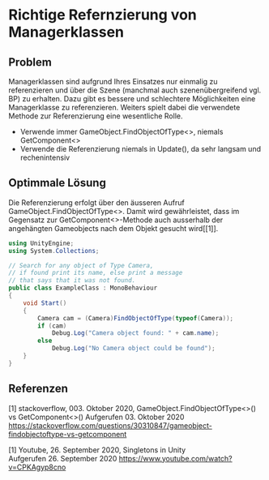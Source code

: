 # Richtige Refernzierung von Managerklassen

## Problem

Managerklassen sind aufgrund Ihres Einsatzes nur einmalig zu referenzieren und über die Szene (manchmal auch szenenübergreifend vgl. BP) zu erhalten.
Dazu gibt es bessere und schlechtere Möglichkeiten eine Managerklasse zu referenzieren. Weiters spielt dabei die verwendete Methode zur Referenzierung eine wesentliche Rolle. 

* Verwende immer GameObject.FindObjectOfType<>, niemals GetComponent<>
* Verwende die Referenzierung niemals in Update(), da sehr langsam und rechenintensiv


## Optimmale Lösung

Die Referenzierung erfolgt über den äusseren Aufruf GameObject.FindObjectOfType<>. Damit wird gewährleistet, dass im Gegensatz zur GetComponent<>-Methode auch ausserhalb der
angehängten Gameobjects nach dem Objekt gesucht wird[[1]].

```csharp
using UnityEngine;
using System.Collections;

// Search for any object of Type Camera,
// if found print its name, else print a message
// that says that it was not found.
public class ExampleClass : MonoBehaviour
{
    void Start()
    {
        Camera cam = (Camera)FindObjectOfType(typeof(Camera));
        if (cam)
            Debug.Log("Camera object found: " + cam.name);
        else
            Debug.Log("No Camera object could be found");
    }
}

```
## Referenzen

<a id="1">[1]</a>
stackoverflow, 003. Oktober 2020, GameObject.FindObjectOfType<>() vs GetComponent<>()
Aufgerufen 03. Oktober 2020 https://stackoverflow.com/questions/30310847/gameobject-findobjectoftype-vs-getcomponent

[1]
Youtube, 26. September 2020, Singletons in Unity<br/>
Aufgerufen 26. September 2020 https://www.youtube.com/watch?v=CPKAgyp8cno